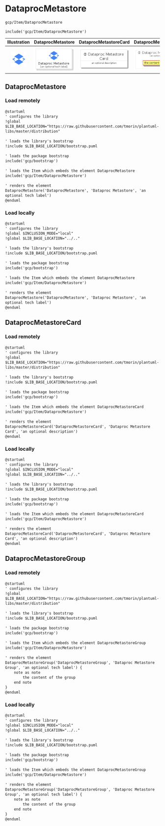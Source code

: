 # DataprocMetastore


```text
gcp/Item/DataprocMetastore
```

```text
include('gcp/Item/DataprocMetastore')
```



| Illustration | DataprocMetastore | DataprocMetastoreCard | DataprocMetastoreGroup |
| :---: | :---: | :---: | :---: |
| ![illustration for Illustration](../../gcp/Item/DataprocMetastore.png) | ![illustration for DataprocMetastore](../../gcp/Item/DataprocMetastore.Local.png) | ![illustration for DataprocMetastoreCard](../../gcp/Item/DataprocMetastoreCard.Local.png) | ![illustration for DataprocMetastoreGroup](../../gcp/Item/DataprocMetastoreGroup.Local.png) |




## DataprocMetastore

### Load remotely
```plantuml
@startuml
' configures the library
!global $LIB_BASE_LOCATION="https://raw.githubusercontent.com/tmorin/plantuml-libs/master/distribution"

' loads the library's bootstrap
!include $LIB_BASE_LOCATION/bootstrap.puml

' loads the package bootstrap
include('gcp/bootstrap')

' loads the Item which embeds the element DataprocMetastore
include('gcp/Item/DataprocMetastore')

' renders the element
DataprocMetastore('DataprocMetastore', 'Dataproc Metastore', 'an optional tech label')
@enduml
```

### Load locally
```plantuml
@startuml
' configures the library
!global $INCLUSION_MODE="local"
!global $LIB_BASE_LOCATION="../.."

' loads the library's bootstrap
!include $LIB_BASE_LOCATION/bootstrap.puml

' loads the package bootstrap
include('gcp/bootstrap')

' loads the Item which embeds the element DataprocMetastore
include('gcp/Item/DataprocMetastore')

' renders the element
DataprocMetastore('DataprocMetastore', 'Dataproc Metastore', 'an optional tech label')
@enduml
```

## DataprocMetastoreCard

### Load remotely
```plantuml
@startuml
' configures the library
!global $LIB_BASE_LOCATION="https://raw.githubusercontent.com/tmorin/plantuml-libs/master/distribution"

' loads the library's bootstrap
!include $LIB_BASE_LOCATION/bootstrap.puml

' loads the package bootstrap
include('gcp/bootstrap')

' loads the Item which embeds the element DataprocMetastoreCard
include('gcp/Item/DataprocMetastore')

' renders the element
DataprocMetastoreCard('DataprocMetastoreCard', 'Dataproc Metastore Card', 'an optional description')
@enduml
```

### Load locally
```plantuml
@startuml
' configures the library
!global $INCLUSION_MODE="local"
!global $LIB_BASE_LOCATION="../.."

' loads the library's bootstrap
!include $LIB_BASE_LOCATION/bootstrap.puml

' loads the package bootstrap
include('gcp/bootstrap')

' loads the Item which embeds the element DataprocMetastoreCard
include('gcp/Item/DataprocMetastore')

' renders the element
DataprocMetastoreCard('DataprocMetastoreCard', 'Dataproc Metastore Card', 'an optional description')
@enduml
```

## DataprocMetastoreGroup

### Load remotely
```plantuml
@startuml
' configures the library
!global $LIB_BASE_LOCATION="https://raw.githubusercontent.com/tmorin/plantuml-libs/master/distribution"

' loads the library's bootstrap
!include $LIB_BASE_LOCATION/bootstrap.puml

' loads the package bootstrap
include('gcp/bootstrap')

' loads the Item which embeds the element DataprocMetastoreGroup
include('gcp/Item/DataprocMetastore')

' renders the element
DataprocMetastoreGroup('DataprocMetastoreGroup', 'Dataproc Metastore Group', 'an optional tech label') {
    note as note
        the content of the group
    end note
}
@enduml
```

### Load locally
```plantuml
@startuml
' configures the library
!global $INCLUSION_MODE="local"
!global $LIB_BASE_LOCATION="../.."

' loads the library's bootstrap
!include $LIB_BASE_LOCATION/bootstrap.puml

' loads the package bootstrap
include('gcp/bootstrap')

' loads the Item which embeds the element DataprocMetastoreGroup
include('gcp/Item/DataprocMetastore')

' renders the element
DataprocMetastoreGroup('DataprocMetastoreGroup', 'Dataproc Metastore Group', 'an optional tech label') {
    note as note
        the content of the group
    end note
}
@enduml
```

